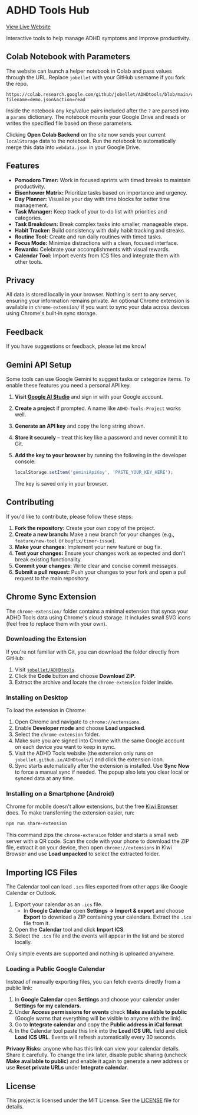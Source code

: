 # ADHD Tools Hub

[View Live Website](https://jobellet.github.io/ADHDtools/)

Interactive tools to help manage ADHD symptoms and improve productivity.

## Colab Notebook with Parameters

The website can launch a helper notebook in Colab and pass values through the URL. Replace `jobellet` with your GitHub username if you fork the repo.

```
https://colab.research.google.com/github/jobellet/ADHDtools/blob/main/website_backend.ipynb?filename=demo.json&action=read
```

Inside the notebook any key/value pairs included after the `?` are parsed into a `params` dictionary. The notebook mounts your Google Drive and reads or writes the specified file based on these parameters.

Clicking **Open Colab Backend** on the site now sends your current `localStorage` data to the notebook. Run the notebook to automatically merge this data into `webdata.json` in your Google Drive.

## Features

*   **Pomodoro Timer:** Work in focused sprints with timed breaks to maintain productivity.
*   **Eisenhower Matrix:** Prioritize tasks based on importance and urgency.
*   **Day Planner:** Visualize your day with time blocks for better time management.
*   **Task Manager:** Keep track of your to-do list with priorities and categories.
*   **Task Breakdown:** Break complex tasks into smaller, manageable steps.
*   **Habit Tracker:** Build consistency with daily habit tracking and streaks.
*   **Routine Tool:** Create and run daily routines with timed tasks.
*   **Focus Mode:** Minimize distractions with a clean, focused interface.
*   **Rewards:** Celebrate your accomplishments with visual rewards.
*   **Calendar Tool:** Import events from ICS files and integrate them with other tools.

## Privacy

All data is stored locally in your browser. Nothing is sent to any server, ensuring your information remains private. An optional Chrome extension is available in `chrome-extension/` if you want to sync your data across devices using Chrome's built‑in sync storage.

## Feedback

If you have suggestions or feedback, please let me know!

## Gemini API Setup

Some tools can use Google Gemini to suggest tasks or categorize items. To enable these features you need a personal API key.

1. **Visit [Google AI Studio](https://aistudio.google.com/)** and sign in with your Google account.
2. **Create a project** if prompted. A name like `ADHD-Tools-Project` works well.
3. **Generate an API key** and copy the long string shown.
4. **Store it securely** – treat this key like a password and never commit it to Git.
5. **Add the key to your browser** by running the following in the developer console:

   ```js
   localStorage.setItem('geminiApiKey', 'PASTE_YOUR_KEY_HERE');
   ```

   The key is saved only in your browser.

## Contributing

If you'd like to contribute, please follow these steps:

1.  **Fork the repository:** Create your own copy of the project.
2.  **Create a new branch:** Make a new branch for your changes (e.g., `feature/new-tool` or `bugfix/timer-issue`).
3.  **Make your changes:** Implement your new feature or bug fix.
4.  **Test your changes:** Ensure your changes work as expected and don't break existing functionality.
5.  **Commit your changes:** Write clear and concise commit messages.
6.  **Submit a pull request:** Push your changes to your fork and open a pull request to the main repository.

## Chrome Sync Extension

The `chrome-extension/` folder contains a minimal extension that syncs your ADHD Tools data using Chrome's cloud storage. It includes small SVG icons (feel free to replace them with your own).

### Downloading the Extension

If you're not familiar with Git, you can download the folder directly from GitHub:

1. Visit [`jobellet/ADHDtools`](https://github.com/jobellet/ADHDtools).
2. Click the **Code** button and choose **Download ZIP**.
3. Extract the archive and locate the `chrome-extension` folder inside.

### Installing on Desktop

To load the extension in Chrome:

1. Open Chrome and navigate to `chrome://extensions`.
2. Enable **Developer mode** and choose **Load unpacked**.
3. Select the `chrome-extension` folder.
4. Make sure you are signed into Chrome with the same Google account on each device you want to keep in sync.
5. Visit the ADHD Tools website (the extension only runs on `jobellet.github.io/ADHDtools/`) and click the extension icon.
6. Sync starts automatically after the extension is installed. Use **Sync Now** to force a manual sync if needed. The popup also lets you clear local or synced data at any time.

### Installing on a Smartphone (Android)

Chrome for mobile doesn't allow extensions, but the free [Kiwi Browser](https://kiwibrowser.com/) does. To make transferring the extension easier, run:

```bash
npm run share-extension
```

This command zips the `chrome-extension` folder and starts a small web server with a QR code. Scan the code with your phone to download the ZIP file, extract it on your device, then open `chrome://extensions` in Kiwi Browser and use **Load unpacked** to select the extracted folder.

## Importing ICS Files

The Calendar tool can load `.ics` files exported from other apps like Google Calendar or Outlook.

1. Export your calendar as an `.ics` file.
   - In **Google Calendar** open **Settings → Import & export** and choose **Export** to download a ZIP containing your calendars. Extract the `.ics` file from it.
2. Open the **Calendar** tool and click **Import ICS**.
3. Select the `.ics` file and the events will appear in the list and be stored locally.

Only simple events are supported and nothing is uploaded anywhere.

### Loading a Public Google Calendar

Instead of manually exporting files, you can fetch events directly from a public link:

1. In **Google Calendar** open **Settings** and choose your calendar under **Settings for my calendars**.
2. Under **Access permissions for events** check **Make available to public** (Google warns that everything will be visible to anyone with the link).
3. Go to **Integrate calendar** and copy the **Public address in iCal format**.
4. In the Calendar tool paste this link into the **Load ICS URL** field and click **Load ICS URL**. Events will refresh automatically every 30 seconds.

**Privacy Risks:** anyone who has this link can view your calendar details. Share it carefully. To change the link later, disable public sharing (uncheck **Make available to public**) and enable it again to generate a new address or use **Reset private URLs** under **Integrate calendar**.


## License

This project is licensed under the MIT License. See the [LICENSE](https://opensource.org/licenses/MIT) file for details.
